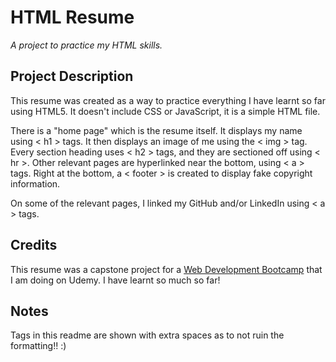 # HTML Resume
*A project to practice my HTML skills.*

## Project Description
This resume was created as a way to practice everything I have learnt so far using HTML5. It doesn't include CSS or JavaScript, it is a simple HTML file.

There is a "home page" which is the resume itself. It displays my name using < h1 > tags. It then displays an image of me using the < img > tag. Every section heading uses < h2 > tags, and they are sectioned off using < hr >. Other relevant pages are hyperlinked near the bottom, using < a > tags. Right at the bottom, a < footer > is created to display fake copyright information.

On some of the relevant pages, I linked my GitHub and/or LinkedIn using < a > tags.

## Credits
This resume was a capstone project for a [Web Development Bootcamp](https://www.udemy.com/course/the-complete-web-development-bootcamp/) that I am doing on Udemy. I have learnt so much so far!

## Notes
Tags in this readme are shown with extra spaces as to not ruin the formatting!! :)

